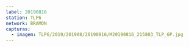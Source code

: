 ```yaml
---
label: 20190816
station: TLP6
network: BRAMON
capturas:
  - imagem: TLP6/2019/201908/20190816/M20190816_215803_TLP_6P.jpg
---
```

